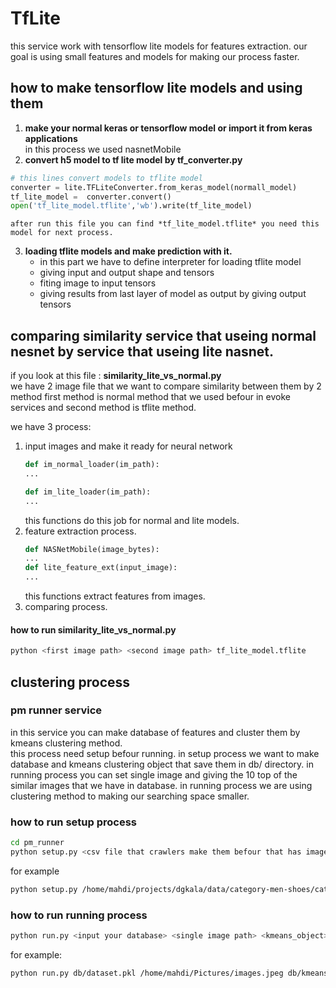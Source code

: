 # TfLite
this service work with tensorflow lite models for features extraction.
our goal is using small features and models for making our process faster. 

## how to make tensorflow lite models and using them

1. **make your normal keras or tensorflow model or import it from keras applications**   
    in this process we used nasnetMobile
2. **convert h5 model to tf lite model by tf_converter.py**
```python
# this lines convert models to tflite model
converter = lite.TFLiteConverter.from_keras_model(normall_model)
tf_lite_model =  converter.convert()
open('tf_lite_model.tflite','wb').write(tf_lite_model)
```
    after run this file you can find *tf_lite_model.tflite* you need this model for next process.  
3. **loading tflite models and make prediction with it.**
    - in this part we have to define interpreter for loading tflite model 
    - giving input and output shape and tensors
    - fiting image to input tensors 
    - giving results from last layer of model as output by giving output tensors  

## comparing similarity service that useing normal nesnet by service that useing lite nasnet.

if you look at this file : **similarity_lite_vs_normal.py**  
we have 2 image file that we want to compare similarity between them by 2 method
first method is normal method that we used befour in evoke services and second method is tflite method.  

we have 3 process:
1. input images and make it ready for neural network
    ```python
    def im_normal_loader(im_path):
    ...

    def im_lite_loader(im_path):
    ...
    ```
    this functions do this job for normal and lite models.
2. feature extraction process.
    ```python
    def NASNetMobile(image_bytes):
    ...
    def lite_feature_ext(input_image):
    ...
    ```
    this functions extract features from images.
3. comparing process. 
#### how to run similarity_lite_vs_normal.py
```bash
python <first image path> <second image path> tf_lite_model.tflite
```
## clustering process 
### pm runner service 
in this service you can make database of features and cluster them by kmeans clustering method.  
this process need setup befour running. 
in setup process we want to make database and kmeans clustering object that save them in db/ directory.
in running process you can set single image and giving the 10 top of the similar images that we have in database.
in running process we are using clustering method to making our searching space smaller.

### how to run setup process
```bash
cd pm_runner
python setup.py <csv file that crawlers make them befour that has image addresses and product id> <input root directory of data> <input number of clusters that you need to make> ../tf_lite_model.tflite
```
for example
```bash
python setup.py /home/mahdi/projects/dgkala/data/category-men-shoes/category-men-shoes.csv /home/mahdi/projects/dgkala/ 20 ../tf_lite_model.tflite
```
### how to run running process
```bash
python run.py <input your database> <single image path> <kmeans_object> <tflite model>
```
for example:
```bash
python run.py db/dataset.pkl /home/mahdi/Pictures/images.jpeg db/kmeans_dataset.pkl ../tf_lite_model.tflite
```
